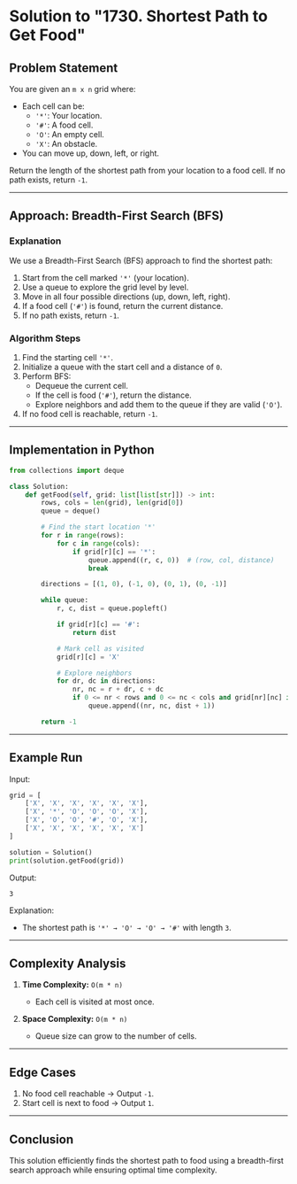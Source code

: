 # Solution to "1730. Shortest Path to Get Food"

## Problem Statement

You are given an `m x n` grid where:

- Each cell can be:
    - `'*'`: Your location.
    - `'#'`: A food cell.
    - `'O'`: An empty cell.
    - `'X'`: An obstacle.
- You can move up, down, left, or right.

Return the length of the shortest path from your location to a food cell. If no path exists, return `-1`.

---

## Approach: Breadth-First Search (BFS)

### Explanation

We use a Breadth-First Search (BFS) approach to find the shortest path:

1. Start from the cell marked `'*'` (your location).
2. Use a queue to explore the grid level by level.
3. Move in all four possible directions (up, down, left, right).
4. If a food cell (`'#'`) is found, return the current distance.
5. If no path exists, return `-1`.

### Algorithm Steps

1. Find the starting cell `'*'`.
2. Initialize a queue with the start cell and a distance of `0`.
3. Perform BFS:
    - Dequeue the current cell.
    - If the cell is food (`'#'`), return the distance.
    - Explore neighbors and add them to the queue if they are valid (`'O'`).
4. If no food cell is reachable, return `-1`.

---

## Implementation in Python

```python
from collections import deque

class Solution:
    def getFood(self, grid: list[list[str]]) -> int:
        rows, cols = len(grid), len(grid[0])
        queue = deque()

        # Find the start location '*'
        for r in range(rows):
            for c in range(cols):
                if grid[r][c] == '*':
                    queue.append((r, c, 0))  # (row, col, distance)
                    break

        directions = [(1, 0), (-1, 0), (0, 1), (0, -1)]

        while queue:
            r, c, dist = queue.popleft()

            if grid[r][c] == '#':
                return dist

            # Mark cell as visited
            grid[r][c] = 'X'

            # Explore neighbors
            for dr, dc in directions:
                nr, nc = r + dr, c + dc
                if 0 <= nr < rows and 0 <= nc < cols and grid[nr][nc] in ('O', '#'):
                    queue.append((nr, nc, dist + 1))

        return -1
```

---

## Example Run

Input:

```python
grid = [
    ['X', 'X', 'X', 'X', 'X', 'X'],
    ['X', '*', 'O', 'O', 'O', 'X'],
    ['X', 'O', 'O', '#', 'O', 'X'],
    ['X', 'X', 'X', 'X', 'X', 'X']
]

solution = Solution()
print(solution.getFood(grid))
```

Output:

```
3
```

Explanation:

- The shortest path is `'*' → 'O' → 'O' → '#'` with length `3`.

---

## Complexity Analysis

1. **Time Complexity:** `O(m * n)`
    
    - Each cell is visited at most once.
2. **Space Complexity:** `O(m * n)`
    
    - Queue size can grow to the number of cells.

---

## Edge Cases

1. No food cell reachable → Output `-1`.
2. Start cell is next to food → Output `1`.

---

## Conclusion

This solution efficiently finds the shortest path to food using a breadth-first search approach while ensuring optimal time complexity.